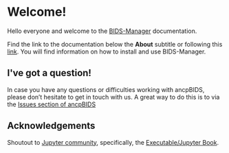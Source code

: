 # Welcome!

Hello everyone and welcome to the [BIDS-Manager](https://github.com/ANCPLabOldenburg/BIDS-Manager) documentation. 

Find the link to the documentation below the **About** subtitle or following this [link](https://ancplaboldenburg.github.io/bids_manager_documentation/). You will find information on how to install and use BIDS-Manager.

## I've got a question!
In case you have any questions or difficulties working with ancpBIDS, please don’t hesitate to get in touch with
us. A great way to do this is to via the [Issues section of ancpBIDS](https://github.com/ANCPLabOldenburg/bids_manager_documentation/issues)


## Acknowledgements

Shoutout to [Jupyter community](https://jupyter.org/community), specifically, the [Executable/Jupyter Book](https://executablebooks.org/en/latest/).
